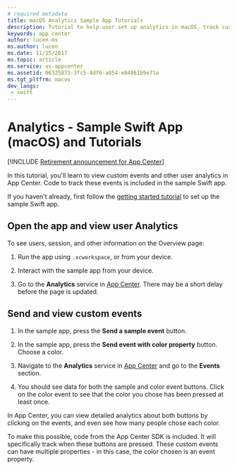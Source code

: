 ```yaml
---
# required metadata
title: macOS Analytics Sample App Tutorials
description: Tutorial to help user set up analytics in macOS, track custom events and check logflow.
keywords: app center
author: lucen-ms
ms.author: lucen
ms.date: 11/15/2017
ms.topic: article
ms.service: vs-appcenter
ms.assetid: 06325871-3fc5-4df6-a054-e84861b9e71a
ms.tgt_pltfrm: macos
dev_langs:  
 - swift
---
```



# Analytics - Sample Swift App (macOS) and Tutorials

[!INCLUDE [Retirement announcement for App Center](~/includes/retirement.md)]

In this tutorial, you'll learn to view custom events and other user analytics in App Center. Code to track these events is included in the sample Swift app.

If you haven't already, first follow the [getting started tutorial](getting-started.md) to set up the sample Swift app.

## Open the app and view user Analytics
To see users, session, and other information on the Overview page:
1. Run the app using `.xcworkspace`, or from your device.

2. Interact with the sample app from your device.

3. Go to the **Analytics** service in [App Center](https://appcenter.ms/apps). There may be a short delay before the page is updated.

## Send and view custom events

1. In the sample app, press the **Send a sample event** button.

2. In the sample app, press the **Send event with color property** button. Choose a color.

3. Navigate to the **Analytics** service in [App Center](https://appcenter.ms/apps) and go to the **Events** section.

4. You should see data for both the sample and color event buttons. Click on the color event to see that the color you chose has been pressed at least once.

In App Center, you can view detailed analytics about both buttons by clicking on the events, and even see how many people chose each color.

To make this possible, code from the App Center SDK is included. It will specifically track when these buttons are pressed. These custom events can have multiple properties - in this case, the color chosen is an event property.
